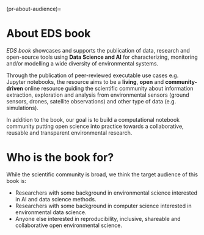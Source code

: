 (pr-about-audience)=
# About EDS book

_EDS book_ showcases and supports the publication of data, research and open-source tools using **Data Science and AI** for characterizing, monitoring and/or modelling a wide diversity of environmental systems. 

Through the publication of peer-reviewed executable use cases e.g. Jupyter notebooks, the resource aims to be a **living**, **open** and **community-driven** online resource guiding the scientific community about information extraction, exploration and analysis from environmental sensors (ground sensors, drones, satellite observations) and other type of data (e.g. simulations). 

In addition to the book, our goal is to build a computational notebook community putting open science into practice towards a collaborative, reusable and transparent environmental research. 

# Who is the book for?

While the scientific community is broad, we think the target audience of this book is:

* Researchers with some background in environmental science interested in AI and data science methods.
* Researchers with some background in computer science interested in environmental data science.  
* Anyone else interested in reproducibility, inclusive, shareable and collaborative open environmental science.